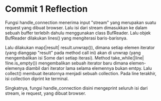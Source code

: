 # Commit 1 Reflection

Fungsi handle_connection menerima input "stream" yang merupakan suatu request yang dibuat browser. Lalu isi dari stream dimasukkan ke dalam sebuah buffer terlebih dahulu menggunakan class BufReader. Lalu objek BufReader dilakukan lines() yang mengiterasi baris-barisnya. 

Lalu dilakukan map(|result| result.unwrap()), dimana setiap elemen iterator (yang dianggap "result" pada method call ini) akan di unwrap (yang mengembalikan isi Some dari setiap iterasi). Method take_while(|line| !line.is_empty()) mengembalikan sebuah iterator baru dimana elemen-elemenya diambil dari iterator lama selama elemennya bukan emtpy. Lalu collect() membuat iteratornya menjadi sebuah collection. Pada line terakhir, isi collection diprint ke terminal.

Singkatnya, fungsi handle_connection disini mengeprint seluruh isi dari stream, ie request, yang dibuat browser.
